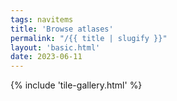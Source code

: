 ```yaml
---
tags: navitems
title: 'Browse atlases'
permalink: "/{{ title | slugify }}"
layout: 'basic.html'
date: 2023-06-11
---
```


{% include 'tile-gallery.html' %}